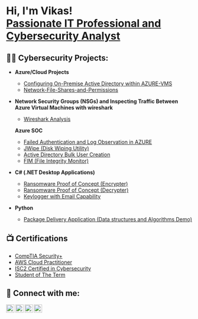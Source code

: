 <h1>Hi, I'm Vikas! <br/><a href="https://github.com/Vikaspatel18">Passionate IT Professional and Cybersecurity Analyst</a> 
  
  <!--a href="https://www.linkedin.com/in/joshmadakor/">Cybersecurity Professional</a>, </a href="https://www.youtube.com/c/joshmadakor">YouTuber</a--></h1>

<h2>👨‍💻 Cybersecurity Projects:</h2>

- <b>Azure/Cloud Projects</b>
  - [Configuring On-Premise Active Directory within AZURE-VMS](https://github.com/Vikaspatel18/AzureVM/tree/main)
  - [Network-File-Shares-and-Permissions](https://github.com/Vikaspatel18/Networkpermissions)


- <b>Network Security Groups (NSGs) and Inspecting Traffic Between Azure Virtual Machines with wireshark</b>
  - [Wireshark Analysis](https://github.com/Vikaspatel18/WiresharkAnalysis)
    
  <b>Azure SOC</b>
  - [Failed Authentication and Log Observation in AZURE](https://github.com/Vikaspatel18/Log-Observation)
  - [JWipe (Disk Wiping Utility)](https://github.com/joshmadakor1/Jwipe.PowerShell)
  - [Active Directory Bulk User Creation](https://github.com/joshmadakor1/AD_PS)
  - [FIM (File Integrity Monitor)](https://github.com/joshmadakor1/PowerShell-Integrity-FIM)
- <b>C# (.NET Desktop Applications)</b>
  - [Ransomware Proof of Concept (Encrypter)](https://github.com/joshmadakor1/EncrypterPOC)
  - [Ransomware Proof of Concept (Decrypter)](https://github.com/joshmadakor1/DecrypterPOC)
  - [Keylogger with Email Capability](https://github.com/joshmadakor1/Key-Logger-With-Email)
- <b>Python</b>
  - [Package Delivery Application (Data structures and Algorithms Demo)](https://github.com/joshmadakor1/Package-Delivery-Pathfinding-Algorithm)

<h2>📺 Certifications</h2>

- [CompTIA Security+](https://www.credly.com/badges/90c94dad-ef7a-44f1-8d17-b6edbf2d06b3/linked_in_profile)
- [AWS Cloud Practitioner](https://www.credly.com/badges/adadc164-9fee-492c-ac73-30ddcd9a5c2f?source=linked_in_profile)
- [ISC2 Certified in Cybersecurity](https://drive.google.com/file/d/1x-BDdnXhnKIhVr74xIZpYdHEwCtbvedr/view?usp=sharing)
- [Student of The Term](https://drive.google.com/file/d/1RLOe4sk6Crfm6C7QMWoOdFn4Si8orhBT/view?usp=sharing)

<h2> 🤳 Connect with me:</h2>

[<img align="left" alt="JoshMadakor | YouTube" width="22px" src="https://cdn.jsdelivr.net/npm/simple-icons@v3/icons/youtube.svg" />][youtube]
[<img align="left" alt="JoshMadakor | Twitter" width="22px" src="https://cdn.jsdelivr.net/npm/simple-icons@v3/icons/twitter.svg" />][twitter]
[<img align="left" alt="JoshMadakor | LinkedIn" width="22px" src="https://cdn.jsdelivr.net/npm/simple-icons@v3/icons/linkedin.svg" />][linkedin]
[<img align="left" alt="JoshMadakor | Instagram" width="22px" src="https://cdn.jsdelivr.net/npm/simple-icons@v3/icons/instagram.svg" />][instagram]

[twitter]: https://twitter.com/
[youtube]: https://www.youtube.com/
[instagram]: https://www.instagram.com/_._vikthunder07__/
[linkedin]: https://www.linkedin.com/in/vikaspatel17/

<!--
**joshmadakor1/joshmadakor1** is a ✨ _special_ ✨ repository because its `README.md` (this file) appears on your GitHub profile.

Here are some ideas to get you started:

- 🔭 I’m currently working on ...
- 🌱 I’m currently learning ...
- 👯 I’m looking to collaborate on ...
- 🤔 I’m looking for help with ...
- 💬 Ask me about ...
- 📫 How to reach me: ...
- 😄 Pronouns: ...
- ⚡ Fun fact: ...
-->
